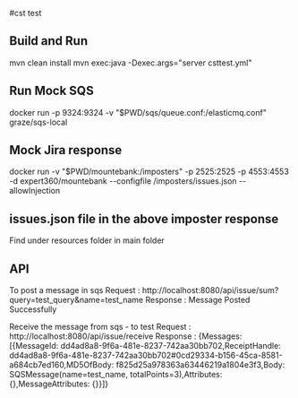 #cst test

## Build and Run
mvn clean install
mvn exec:java -Dexec.args="server csttest.yml"

## Run Mock SQS
docker run -p 9324:9324 -v "$PWD/sqs/queue.conf:/elasticmq.conf" graze/sqs-local

## Mock Jira response
docker run -v "$PWD/mountebank:/imposters" -p 2525:2525 -p 4553:4553 -d expert360/mountebank --configfile /imposters/issues.json --allowInjection

## issues.json file in the above imposter response
Find under resources folder in main folder


## API
To post a message in sqs
Request : http://localhost:8080/api/issue/sum?query=test_query&name=test_name
Response : Message Posted Successfully


Receive the message from sqs - to test
Request : http://localhost:8080/api/issue/receive
Response : {Messages: [{MessageId: dd4ad8a8-9f6a-481e-8237-742aa30bb702,ReceiptHandle: dd4ad8a8-9f6a-481e-8237-742aa30bb702#0cd29334-b156-45ca-8581-a684cb7ed160,MD5OfBody: f825d25a978363a63446219a1804e3f3,Body: SQSMessage(name=test_name, totalPoints=3),Attributes: {},MessageAttributes: {}}]}